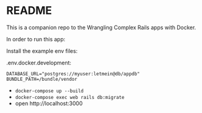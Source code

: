 # README

This is a companion repo to the Wrangling Complex Rails apps with Docker.

In order to run this app:

Install the example env files:

.env.docker.development:

```
DATABASE_URL="postgres://myuser:letmein@db/appdb"
BUNDLE_PATH=/bundle/vendor
```

- `docker-compose up --build`
- `docker-compose exec web rails db:migrate`
- open http://localhost:3000
